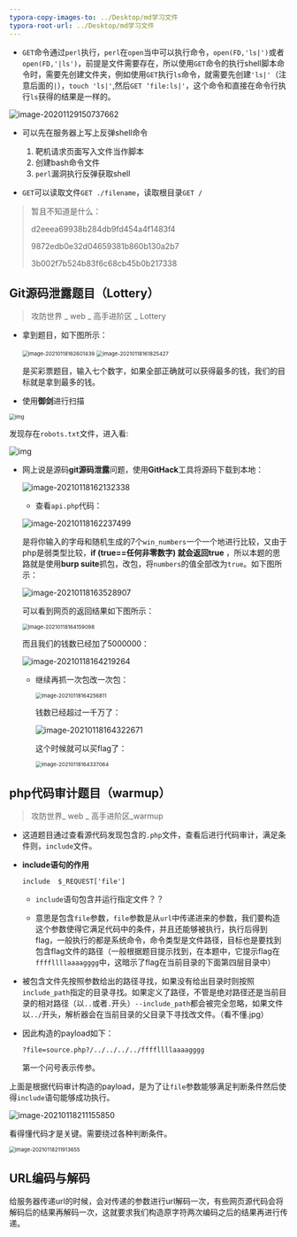 ```yaml
---
typora-copy-images-to: ../Desktop/md学习文件
typora-root-url: ../Desktop/md学习文件
---
```


- `GET`命令通过`perl`执行，`perl`在`open`当中可以执行命令，`open(FD,'ls|')`或者`open(FD,'|ls')`，前提是文件需要存在，所以使用`GET`命令的执行shell脚本命令时，需要先创建文件夹，例如使用`GET`执行`ls`命令，就需要先创建`'ls|'`（注意后面的`|`），`touch 'ls|'`,然后`GET ‘file:ls|'`，这个命令和直接在命令行执行`ls`获得的结果是一样的。

<img src="images\image-20201129150737662.png" alt="image-20201129150737662"  />

- 可以先在服务器上写上反弹shell命令
  1. 靶机请求页面写入文件当作脚本
  2. 创建bash命令文件
  3. `perl`漏洞执行反弹获取shell

- `GET`可以读取文件`GET ./filename`，读取根目录`GET /`

> 暂且不知道是什么：
>
> d2eeea69938b284db9fd454a4f1483f4
>
> 9872edb0e32d04659381b860b130a2b7
>
> 3b002f7b524b83f6c68cb45b0b217338

## Git源码泄露题目（Lottery）

> 攻防世界 _ web _ 高手进阶区 _ Lottery

- 拿到题目，如下图所示：

  <img src="images\image-20210118162601439.png" alt="image-20210118162601439" style="zoom:67%;" />

  <img src="images\image-20210118161825427.png" alt="image-20210118161825427" style="zoom:67%;" />

  是买彩票题目，输入七个数字，如果全部正确就可以获得最多的钱，我们的目标就是拿到最多的钱。

- 使用**御剑**进行扫描

<img src="images\BAEC3I(VH}Q8BBU_ZZD%[)X.png" alt="img" style="zoom:67%;" />

发现存在`robots.txt`文件，进入看:

![img](images\41T8]AG5%2{@QW5N$%]}~CK.png)

- 网上说是源码**git源码泄露**问题，使用**GitHack**工具将源码下载到本地：

  ![image-20210118162132338](images\image-20210118162132338.png)

  - 查看`api.php`代码：

  ![image-20210118162237499](images\image-20210118162237499.png)

  是将你输入的字母和随机生成的7个`win_numbers`一个一个地进行比较，又由于php是弱类型比较，**if (true==任何非零数字) 就会返回true** ，所以本题的思路就是使用**burp suite**抓包，改包，将`numbers`的值全部改为`true`。如下图所示：

  ![image-20210118163528907](images\image-20210118163528907.png)

  可以看到网页的返回结果如下图所示：

  <img src="images\image-20210118164159098.png" alt="image-20210118164159098" style="zoom:67%;" />

  而且我们的钱数已经加了5000000：

  ![image-20210118164219264](images\image-20210118164219264.png)

  - 继续再抓一次包改一次包：

    <img src="images\image-20210118164256811.png" alt="image-20210118164256811" style="zoom:67%;" />

    钱数已经超过一千万了：

    ![image-20210118164322671](images\image-20210118164322671.png)

    这个时候就可以买flag了：

    <img src="images\image-20210118164337064.png" alt="image-20210118164337064" style="zoom:67%;" />

## php代码审计题目（warmup）

> 攻防世界_ web _ 高手进阶区_warmup

- 这道题目通过查看源代码发现包含的`.php`文件，查看后进行代码审计，满足条件则，`include`文件。

- **include语句的作用**

  `include  $_REQUEST['file']`

  - `include`语句包含并运行指定文件？？

  - 意思是包含`file`参数，`file`参数是从`url`中传递进来的参数，我们要构造这个参数使得它满足代码中的条件，并且还能够被执行，执行后得到flag，一般执行的都是系统命令，命令类型是文件路径，目标也是要找到包含flag文件的路径（一般根据题目提示找到，在本题中，它提示flag在`ffffllllaaaagggg`中，这暗示了flag在当前目录的下面第四层目录中）

- 被包含文件先按照参数给出的路径寻找，如果没有给出目录时则按照`include_path`指定的目录寻找。如果定义了路径，不管是绝对路径还是当前目录的相对路径（以`..`或者`.`开头）`--include_path`都会被完全忽略，如果文件以`../`开头，解析器会在当前目录的父目录下寻找改文件。（看不懂.jpg）

- 因此构造的payload如下：

  `?file=source.php?/../../../../ffffllllaaaagggg`

  第一个问号表示传参。

上面是根据代码审计构造的payload，是为了让`file`参数能够满足判断条件然后使得`include`语句能够成功执行。

![image-20210118211155850](images\image-20210118211155850.png)

看得懂代码才是关键。需要绕过各种判断条件。

<img src="images\image-20210118211913655.png" alt="image-20210118211913655" style="zoom:67%;" />

## URL编码与解码

给服务器传递url的时候，会对传递的参数进行url解码一次，有些网页源代码会将解码后的结果再解码一次，这就要求我们构造原字符两次编码之后的结果再进行传递。